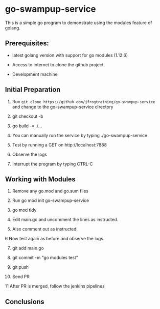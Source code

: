 # go-swampup-service

This is a simple go program to demonstrate using the modules feature of golang.


## Prerequisites:

- latest golang version with support for go modules (1.12.6)

- Access to internet to clone the github project

- Development  machine

## Initial Preparation

1. Run `git clone https://github.com/jfrogtraining/go-swampup-service` and change to the go-swampup-service directory

2. git checkout -b <yourBranchName>

3. go build -v ./...

4. You can manually run the service by typing ./go-swampup-service

5. Test by running a GET on http://localhost:7888

6. Observe the logs

7. Interrupt the program by typing CTRL-C

## Working with Modules

1. Remove any go.mod and go.sum files

2. Run go mod init go-swampup-service

3. go mod tidy

4. Edit main.go and uncomment the lines as instructed.

5. Also comment out as instructed.

6 Now test again as before and observe the logs.

7. git add main.go

8. git commit -m "go modules test"

9. git push

10. Send PR

11 After PR is merged, follow the jenkins pipelines


## Conclusions
